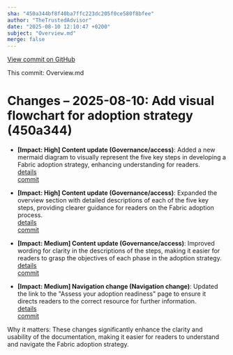 ```yaml
---
sha: "450a344bf8f40ba7ffc223dc205f0ce580f8bfee"
author: "TheTrustedAdvisor"
date: "2025-08-10 12:10:47 +0200"
subject: "Overview.md"
merge: false
---
```


[View commit on GitHub](https://github.com/TheTrustedAdvisor/FabricAdoptionFramework/commit/450a344bf8f40ba7ffc223dc205f0ce580f8bfee)

This commit: Overview.md

# Changes – 2025-08-10: Add visual flowchart for adoption strategy (450a344)

- **[Impact: High] Content update (Governance/access)**: Added a new mermaid diagram to visually represent the five key steps in developing a Fabric adoption strategy, enhancing understanding for readers.  
   [details](/docs/about/changes/2025-08-10-overview)  
   [commit](https://github.com/TheTrustedAdvisor/FabricAdoptionFramework/commit/450a344bf8f40ba7ffc223dc205f0ce580f8bfee)

- **[Impact: High] Content update (Governance/access)**: Expanded the overview section with detailed descriptions of each of the five key steps, providing clearer guidance for readers on the Fabric adoption process.  
   [details](/docs/about/changes/2025-08-10-overview)  
   [commit](https://github.com/TheTrustedAdvisor/FabricAdoptionFramework/commit/450a344bf8f40ba7ffc223dc205f0ce580f8bfee)

- **[Impact: Medium] Content update (Governance/access)**: Improved wording for clarity in the descriptions of the steps, making it easier for readers to grasp the objectives of each phase in the adoption strategy.  
   [details](/docs/about/changes/2025-08-10-overview)  
   [commit](https://github.com/TheTrustedAdvisor/FabricAdoptionFramework/commit/450a344bf8f40ba7ffc223dc205f0ce580f8bfee)

- **[Impact: Medium] Navigation change (Navigation change)**: Updated the link to the "Assess your adoption readiness" page to ensure it directs readers to the correct resource for further information.  
   [details](/docs/about/changes/2025-08-10-overview)  
   [commit](https://github.com/TheTrustedAdvisor/FabricAdoptionFramework/commit/450a344bf8f40ba7ffc223dc205f0ce580f8bfee)

Why it matters: These changes significantly enhance the clarity and usability of the documentation, making it easier for readers to understand and navigate the Fabric adoption strategy.
